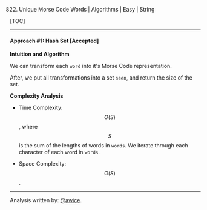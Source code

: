 822. Unique Morse Code Words | Algorithms | Easy | String

[TOC]

---
#### Approach #1: Hash Set [Accepted]

**Intuition and Algorithm**

We can transform each `word` into it's Morse Code representation.

After, we put all transformations into a set `seen`, and return the size of the set.



**Complexity Analysis**

* Time Complexity:  $$O(S)$$, where $$S$$ is the sum of the lengths of words in `words`.  We iterate through each character of each word in `words`.

* Space Complexity: $$O(S)$$.

---

Analysis written by: [@awice](https://leetcode.com/awice).
